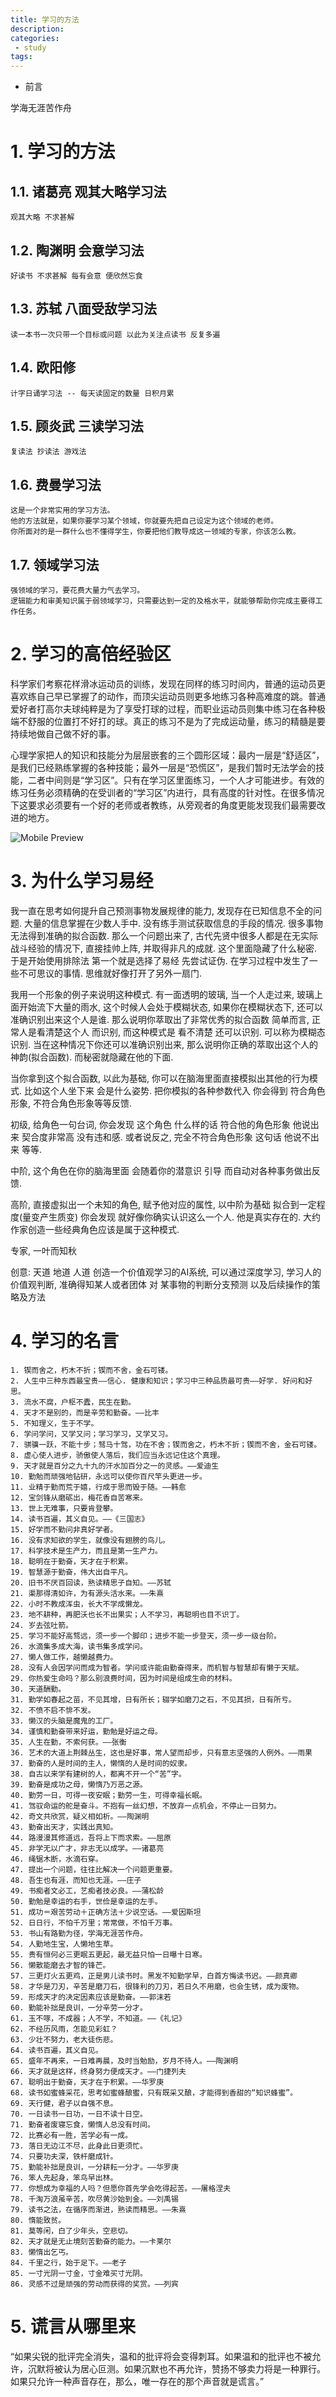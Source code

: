 ```yaml
---
title: 学习的方法
description:
categories:
 - study
tags:
---
```


- 前言

学海无涯苦作舟

# 1. 学习的方法

## 1.1. 诸葛亮 观其大略学习法
```
观其大略 不求甚解
```
## 1.2. 陶渊明 会意学习法
```
好读书 不求甚解 每有会意 便欣然忘食
```
## 1.3. 苏轼 八面受敌学习法
```
读一本书一次只带一个目标或问题 以此为关注点读书 反复多遍
```
## 1.4. 欧阳修
```
计字日诵学习法 -- 每天读固定的数量 日积月累
```
## 1.5. 顾炎武 三读学习法
```
复读法 抄读法 游戏法
```
## 1.6. 费曼学习法
```
这是一个非常实用的学习方法。
他的方法就是，如果你要学习某个领域，你就要先把自己设定为这个领域的老师。
你所面对的是一群什么也不懂得学生，你要把他们教导成这一领域的专家，你该怎么教。
```
## 1.7. 领域学习法
```
强领域的学习，要花费大量力气去学习。
逻辑能力和审美知识属于弱领域学习，只需要达到一定的及格水平，就能够帮助你完成主要得工作任务。
```

# 2. 学习的高倍经验区
科学家们考察花样滑冰运动员的训练，发现在同样的练习时间内，普通的运动员更喜欢练自己早已掌握了的动作，而顶尖运动员则更多地练习各种高难度的跳。普通爱好者打高尔夫球纯粹是为了享受打球的过程，而职业运动员则集中练习在各种极端不舒服的位置打不好打的球。真正的练习不是为了完成运动量，练习的精髓是要持续地做自己做不好的事。

心理学家把人的知识和技能分为层层嵌套的三个圆形区域：最内一层是“舒适区”，是我们已经熟练掌握的各种技能；最外一层是“恐慌区”，是我们暂时无法学会的技能，二者中间则是“学习区”。只有在学习区里面练习，一个人才可能进步。有效的练习任务必须精确的在受训者的“学习区”内进行，具有高度的针对性。在很多情况下这要求必须要有一个好的老师或者教练，从旁观者的角度更能发现我们最需要改进的地方。


![Mobile Preview](/assets/images/yin/学习吸收率金字塔.png)

# 3. 为什么学习易经
我一直在思考如何提升自己预测事物发展规律的能力, 发现存在已知信息不全的问题. 大量的信息掌握在少数人手中. 没有练手测试获取信息的手段的情况. 很多事物无法得到准确的拟合函数.
那么一个问题出来了, 古代先贤中很多人都是在无实际战斗经验的情况下, 直接挂帅上阵, 并取得非凡的成就. 这个里面隐藏了什么秘密.
于是开始使用排除法
第一个就是选择了易经 先尝试证伪. 在学习过程中发生了一些不可思议的事情. 思维就好像打开了另外一扇门.

我用一个形象的例子来说明这种模式.
有一面透明的玻璃, 当一个人走过来, 玻璃上面开始流下大量的雨水, 这个时候人会处于模糊状态, 如果你在模糊状态下, 还可以准确识别出来这个人是谁. 那么说明你萃取出了非常优秀的拟合函数
简单而言, 正常人是看清楚这个人 而识别, 而这种模式是 看不清楚 还可以识别. 可以称为模糊态识别. 当在这种情况下你还可以准确识别出来, 那么说明你正确的萃取出这个人的神韵(拟合函数).
而秘密就隐藏在他的下面.

当你拿到这个拟合函数, 以此为基础, 你可以在脑海里面直接模拟出其他的行为模式. 比如这个人坐下来 会是什么姿势. 把你模拟的各种参数代入 你会得到 符合角色形象, 不符合角色形象等等反馈.

初级, 给角色一句台词, 你会发现 这个角色 什么样的话 符合他的角色形象 他说出来 契合度非常高 没有违和感. 或者说反之, 完全不符合角色形象 这句话 他说不出来 等等.

中阶, 这个角色在你的脑海里面  会随着你的潜意识 引导 而自动对各种事务做出反馈.

高阶, 直接虚拟出一个未知的角色, 赋予他对应的属性, 以中阶为基础 拟合到一定程度(量变产生质变) 你会发现 就好像你确实认识这么一个人. 他是真实存在的. 大约作家创造一些经典角色应该是属于这种模式.

专家, 一叶而知秋

创意:
天道 地道 人道
创造一个价值观学习的AI系统, 可以通过深度学习, 学习人的价值观判断, 准确得知某人或者团体 对 某事物的判断分支预测 以及后续操作的策略及方法


# 4. 学习的名言
```
1. 锲而舍之，朽木不折；锲而不舍，金石可镂。
2. 人生中三种东西最宝贵——信心. 健康和知识；学习中三种品质最可贵——好学. 好问和好思。
3. 流水不腐，户枢不蠹，民生在勤。
4. 天才不是别的，而是辛劳和勤奋。——比丰
5. 不知理义，生于不学。
6. 学问学问，又学又问；学习学习，又学又习。
7. 骐骥一跃，不能十步；驽马十驾，功在不舍；锲而舍之，朽木不折；锲而不舍，金石可镂。
8. 虚心使人进步，骄傲使人落后，我们应当永远记住这个真理。
9. 天才就是百分之九十九的汗水加百分之一的灵感。——爱迪生
10. 勤勉而顽强地钻研，永远可以使你百尺竿头更进一步。
11. 业精于勤而荒于嬉，行成于思而毁于随。——韩愈
12. 宝剑锋从磨砺出，梅花香自苦寒来。
13. 世上无难事，只要肯登攀。
14. 读书百遍，其义自见。——《三国志》
15. 好学而不勤问非真好学者。
16. 没有求知欲的学生，就像没有翅膀的鸟儿。
17. 科学技术是生产力，而且是第一生产力。
18. 聪明在于勤奋，天才在于积累。
19. 智慧源于勤奋，伟大出自平凡。
20. 旧书不厌百回读，熟读精思子自知。——苏轼
21. 渠那得清如许，为有源头活水来。——朱熹
22. 小时不教成浑虫，长大不学成懒龙。
23. 地不耕种，再肥沃也长不出果实；人不学习，再聪明也目不识丁。
24. 岁去弦吐箭。
25. 学习不能好高骛远，须一步一个脚印；进步不能一步登天，须一步一级台阶。
26. 水滴集多成大海，读书集多成学问。
27. 懒人做工作，越懒越费力。
28. 没有人会因学问而成为智者。学问或许能由勤奋得来，而机智与智慧却有懒于天赋。
29. 你热爱生命吗？那么别浪费时间，因为时间是组成生命的材料。
30. 天道酬勤。
31. 勤学如春起之苗，不见其增，日有所长；辍学如磨刀之石，不见其损，日有所亏。
32. 不愤不启不悱不发。
33. 懒汉的头脑是魔鬼的工厂。
34. 谨慎和勤奋带来好运，勤勉是好运之母。
35. 人生在勤，不索何获。——张衡
36. 艺术的大道上荆棘丛生，这也是好事，常人望而却步，只有意志坚强的人例外。——雨果
37. 勤奋的人是时间的主人，懒惰的人是时间的奴隶。
38. 自古以来学有建树的人，都离不开一个“苦”字。
39. 勤奋是成功之母，懒惰乃万恶之源。
40. 勤劳一日，可得一夜安眠；勤劳一生，可得幸福长眠。
41. 驾驭命运的舵是奋斗。不抱有一丝幻想，不放弃一点机会，不停止一日努力。
42. 奇文共欣赏，疑义相如析。——陶渊明
43. 勤奋出天才，实践出真知。
44. 路漫漫其修道远，吾将上下而求索。——屈原
45. 非学无以广才，非志无以成学。——诸葛亮
46. 绳锯木断，水滴石穿。
47. 提出一个问题，往往比解决一个问题更重要。
48. 吾生也有涯，而知也无涯。——庄子
49. 书痴者文必工，艺痴者技必良。——蒲松龄
50. 勤勉是幸运的右手，世俭是幸运的左手。
51. 成功＝艰苦劳动＋正确方法＋少说空话。——爱因斯坦
52. 日日行，不怕千万里；常常做，不怕千万事。
53. 书山有路勤为径，学海无涯苦作舟。
54. 人勤地生宝，人懒地生草。
55. 贵有恒何必三更眠五更起，最无益只怕一日曝十日寒。
56. 懒散能磨去才智的锋芒。
57. 三更灯火五更鸡，正是男儿读书时。黑发不知勤学早，白首方悔读书迟。——颜真卿
58. 才华是刀刃，辛苦是磨刀石，很锋利的刀刃，若日久不用磨，也会生锈，成为废物。
59. 形成天才的决定因素应该是勤奋。——郭沫若
60. 勤能补拙是良训，一分辛劳一分才。
61. 玉不啄，不成器；人不学，不知道。——《礼记》
62. 不经历风雨，怎能见彩虹？
63. 少壮不努力，老大徒伤悲。
64. 读书百遍，其义自见。
65. 盛年不再来，一日难再晨，及时当勉励，岁月不待人。——陶渊明
66. 天才就是这样，终身努力便成天才。——门捷列夫
67. 聪明出于勤奋，天才在于积累。——华罗庚
68. 读书如蜜蜂采花，思考如蜜蜂酿蜜，只有既采又酿，才能得到香甜的“知识蜂蜜”。
69. 天行健，君子以自强不息。
70. 一日读书一日功，一日不读十日空。
71. 勤奋者废寝忘食，懒惰人总没有时间。
72. 比赛必有一胜，苦学必有一成。
73. 落日无边江不尽，此身此日更须忙。
74. 只要功夫深，铁杆磨成针。
75. 勤能补拙是良训，一分耕耘一分才。——华罗庚
76. 笨人先起身，笨鸟早出林。
77. 你想成为幸福的人吗？但愿你首先学会吃得起苦。——屠格涅夫
78. 千淘万浪虽辛苦，吹尽黄沙始到金。——刘禹锡
79. 读书之法，在循序而渐进，熟读而精思。——朱熹
80. 惰能致贫。
81. 莫等闲，白了少年头，空悲切。
82. 天才就是无止境刻苦勤奋的能力。——卡莱尔
83. 懒惰出乞丐。
84. 千里之行，始于足下。——老子
85. 一寸光阴一寸金，寸金难买寸光阴。
86. 灵感不过是顽强的劳动而获得的奖赏。——列宾
```

# 5. 谎言从哪里来

“如果尖锐的批评完全消失，温和的批评将会变得刺耳。如果温和的批评也不被允许，沉默将被认为居心叵测。如果沉默也不再允许，赞扬不够卖力将是一种罪行。如果只允许一种声音存在，那么，唯一存在的那个声音就是谎言。”
